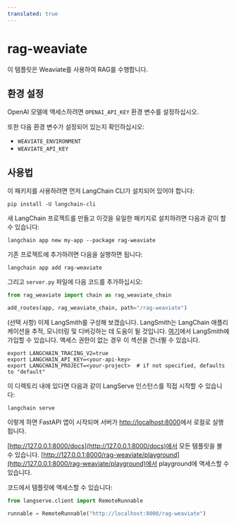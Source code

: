 ```yaml
---
translated: true
---
```


# rag-weaviate

이 템플릿은 Weaviate를 사용하여 RAG를 수행합니다.

## 환경 설정

OpenAI 모델에 액세스하려면 `OPENAI_API_KEY` 환경 변수를 설정하십시오.

또한 다음 환경 변수가 설정되어 있는지 확인하십시오:
* `WEAVIATE_ENVIRONMENT`
* `WEAVIATE_API_KEY`

## 사용법

이 패키지를 사용하려면 먼저 LangChain CLI가 설치되어 있어야 합니다:

```shell
pip install -U langchain-cli
```

새 LangChain 프로젝트를 만들고 이것을 유일한 패키지로 설치하려면 다음과 같이 할 수 있습니다:

```shell
langchain app new my-app --package rag-weaviate
```

기존 프로젝트에 추가하려면 다음을 실행하면 됩니다:

```shell
langchain app add rag-weaviate
```

그리고 `server.py` 파일에 다음 코드를 추가하십시오:

```python
from rag_weaviate import chain as rag_weaviate_chain

add_routes(app, rag_weaviate_chain, path="/rag-weaviate")
```

(선택 사항) 이제 LangSmith를 구성해 보겠습니다.
LangSmith는 LangChain 애플리케이션을 추적, 모니터링 및 디버깅하는 데 도움이 될 것입니다.
[여기](https://smith.langchain.com/)에서 LangSmith에 가입할 수 있습니다.
액세스 권한이 없는 경우 이 섹션을 건너뛸 수 있습니다.

```shell
export LANGCHAIN_TRACING_V2=true
export LANGCHAIN_API_KEY=<your-api-key>
export LANGCHAIN_PROJECT=<your-project>  # if not specified, defaults to "default"
```

이 디렉토리 내에 있다면 다음과 같이 LangServe 인스턴스를 직접 시작할 수 있습니다:

```shell
langchain serve
```

이렇게 하면 FastAPI 앱이 시작되며 서버가 [http://localhost:8000](http://localhost:8000)에서 로컬로 실행됩니다.

[http://127.0.0.1:8000/docs](http://127.0.0.1:8000/docs)에서 모든 템플릿을 볼 수 있습니다.
[http://127.0.0.1:8000/rag-weaviate/playground](http://127.0.0.1:8000/rag-weaviate/playground)에서 playground에 액세스할 수 있습니다.

코드에서 템플릿에 액세스할 수 있습니다:

```python
from langserve.client import RemoteRunnable

runnable = RemoteRunnable("http://localhost:8000/rag-weaviate")
```
